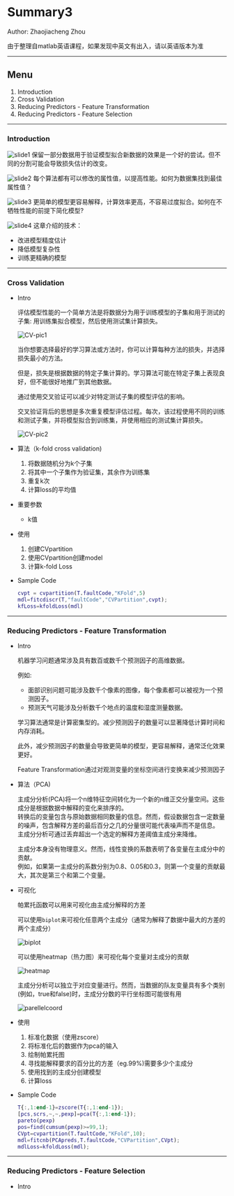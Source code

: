 # Summary3

Author: Zhaojiacheng Zhou

由于整理自matlab英语课程，如果发现中英文有出入，请以英语版本为准

---

## Menu

1. Introduction
2. Cross Validation
3. Reducing Predictors - Feature Transformation
4. Reducing Predictors - Feature Selection

---

### Introduction

![slide1](src/slide1.jpg)
保留一部分数据用于验证模型拟合新数据的效果是一个好的尝试。但不同的分割可能会导致损失估计的改变。

![slide2](src/slide2.jpg)
每个算法都有可以修改的属性值，以提高性能。如何为数据集找到最佳属性值？

![slide3](src/slide4.jpg)
更简单的模型更容易解释，计算效率更高，不容易过度拟合。如何在不牺牲性能的前提下简化模型?

![slide4](src/slide4.jpg)
这章介绍的技术：

- 改进模型精度估计
- 降低模型复杂性
- 训练更精确的模型

---

### Cross Validation

- Intro

    评估模型性能的一个简单方法是将数据分为用于训练模型的子集和用于测试的子集: 用训练集拟合模型，然后使用测试集计算损失。

    ![CV-pic1](src/introImage1.png)

    当你想要选择最好的学习算法或方法时，你可以计算每种方法的损失，并选择损失最小的方法。

    但是，损失是根据数据的特定子集计算的。学习算法可能在特定子集上表现良好，但不能很好地推广到其他数据。

    通过使用交叉验证可以减少对特定测试子集的模型评估的影响。

    交叉验证背后的思想是多次重复模型评估过程。每次，该过程使用不同的训练和测试子集，并将模型拟合到训练集，并使用相应的测试集计算损失。

    ![CV-pic2](src/introImage2.png)

- 算法（k-fold cross validation)

    1. 将数据随机分为k个子集
    2. 将其中一个子集作为验证集，其余作为训练集
    3. 重复k次
    4. 计算loss的平均值

- 重要参数
  - k值

- 使用

  1. 创建CVpartition
  2. 使用CVpartition创建model
  3. 计算k-fold Loss

- Sample Code

    ```matlab
    cvpt = cvpartition(T.faultCode,"KFold",5)
    mdl=fitcdiscr(T,"faultCode","CVPartition",cvpt);
    kfLoss=kfoldLoss(mdl)
    ```

---

### Reducing Predictors - Feature Transformation

- Intro

  机器学习问题通常涉及具有数百或数千个预测因子的高维数据。

  例如:

  - 面部识别问题可能涉及数千个像素的图像，每个像素都可以被视为一个预测因子。
  - 预测天气可能涉及分析数千个地点的温度和湿度测量数据。

  学习算法通常是计算密集型的。减少预测因子的数量可以显著降低计算时间和内存消耗。

  此外，减少预测因子的数量会导致更简单的模型，更容易解释，通常泛化效果更好。

  Feature Transformation通过对观测变量的坐标空间进行变换来减少预测因子

- 算法（PCA)

  主成分分析(PCA)将一个n维特征空间转化为一个新的n维正交分量空间。这些成分是根据数据中解释的变化来排序的。  
  转换后的变量包含与原始数据相同数量的信息。然而，假设数据包含一定数量的噪声，包含解释方差的最后百分之几的分量很可能代表噪声而不是信息。  
  主成分分析可通过丢弃超出一个选定的解释方差阈值主成分来降维。

  主成分本身没有物理意义。然而，线性变换的系数表明了各变量在主成分中的贡献。  
  例如，如果第一主成分的系数分别为0.8、0.05和0.3，则第一个变量的贡献最大，其次是第三个和第二个变量。

- 可视化

  帕累托函数可以用来可视化由主成分解释的方差

  可以使用`biplot`来可视化任意两个主成分（通常为解释了数据中最大的方差的两个主成分）

  ![biplot](src/biplot1.png)

  可以使用heatmap（热力图）来可视化每个变量对主成分的贡献

  ![heatmap](src/heatmapPlotDefault.png)

  主成分分析可以独立于对应变量进行。然而，当数据的队友变量具有多个类别(例如，true和false)时，主成分分数的平行坐标图可能很有用

  ![parellelcoord](src/parallel.png)

- 使用

  1. 标准化数据（使用zscore）
  2. 将标准化后的数据作为pca的输入
  3. 绘制帕累托图
  4. 寻找能解释要求的百分比的方差（eg.99%)需要多少个主成分
  5. 使用找到的主成分创建模型
  6. 计算loss

- Sample Code

  ```matlab
  T{:,1:end-1}=zscore(T{:,1:end-1});
  [pcs,scrs,~,~,pexp]=pca(T{:,1:end-1});
  pareto(pexp)
  pos=find(cumsum(pexp)>=99,1);
  CVpt=cvpartition(T.faultCode,"KFold",10);
  mdl=fitcnb(PCApreds,T.faultCode,"CVPartition",CVpt);
  mdlLoss=kfoldLoss(mdl);
  ```

---

### Reducing Predictors - Feature Selection

- Intro
